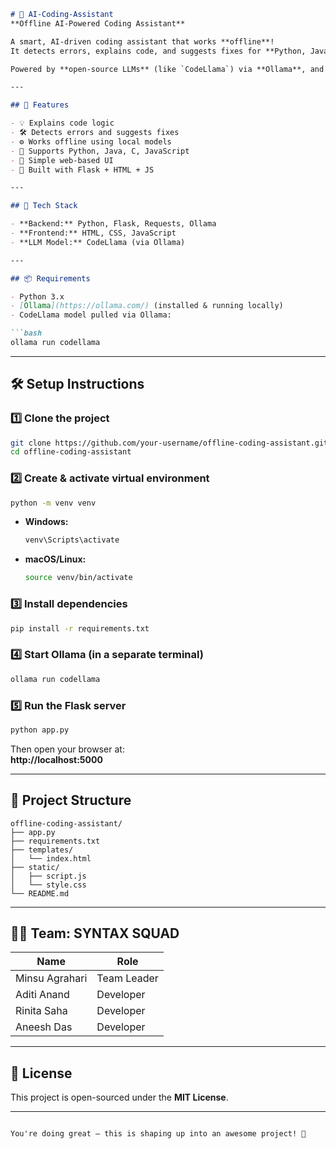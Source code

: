 ```markdown
# 🧠 AI-Coding-Assistant  
**Offline AI-Powered Coding Assistant**

A smart, AI-driven coding assistant that works **offline**!  
It detects errors, explains code, and suggests fixes for **Python, Java, C, and JavaScript** — all without needing an internet connection.

Powered by **open-source LLMs** (like `CodeLlama`) via **Ollama**, and built using **Flask**.

---

## 🚀 Features

- 💡 Explains code logic
- 🛠 Detects errors and suggests fixes
- ⚙️ Works offline using local models
- 🐍 Supports Python, Java, C, JavaScript
- 🧪 Simple web-based UI
- 🔧 Built with Flask + HTML + JS

---

## 🧰 Tech Stack

- **Backend:** Python, Flask, Requests, Ollama
- **Frontend:** HTML, CSS, JavaScript
- **LLM Model:** CodeLlama (via Ollama)

---

## 📦 Requirements

- Python 3.x
- [Ollama](https://ollama.com/) (installed & running locally)
- CodeLlama model pulled via Ollama:

```bash
ollama run codellama
```

---

## 🛠 Setup Instructions

### 1️⃣ Clone the project

```bash
git clone https://github.com/your-username/offline-coding-assistant.git
cd offline-coding-assistant
```

### 2️⃣ Create & activate virtual environment

```bash
python -m venv venv
```

- **Windows:**
  ```bash
  venv\Scripts\activate
  ```
- **macOS/Linux:**
  ```bash
  source venv/bin/activate
  ```

### 3️⃣ Install dependencies

```bash
pip install -r requirements.txt
```

### 4️⃣ Start Ollama (in a separate terminal)

```bash
ollama run codellama
```

### 5️⃣ Run the Flask server

```bash
python app.py
```

Then open your browser at:  
**http://localhost:5000**

---

## 📁 Project Structure

```
offline-coding-assistant/
├── app.py
├── requirements.txt
├── templates/
│   └── index.html
├── static/
│   ├── script.js
│   └── style.css
└── README.md
```

---

## 👨‍💻 Team: SYNTAX SQUAD

| Name            | Role         |
|-----------------|--------------|
| Minsu Agrahari  | Team Leader  |
| Aditi Anand     | Developer    |
| Rinita Saha     | Developer    |
| Aneesh Das      | Developer    |

---

## 📢 License

This project is open-sourced under the **MIT License**.

---
```

You're doing great — this is shaping up into an awesome project! 🚀